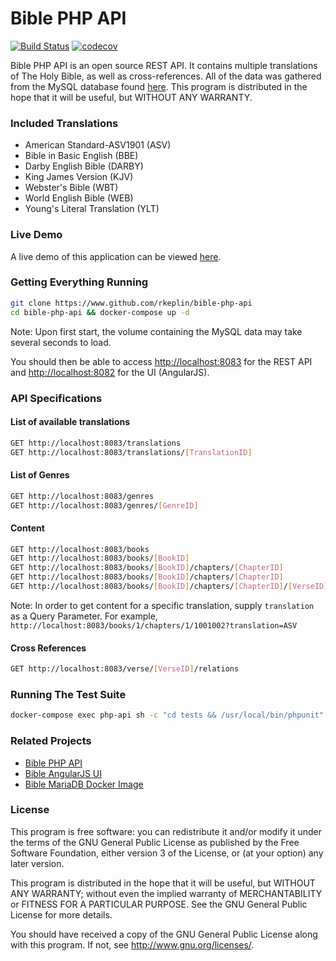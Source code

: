 # Bible PHP API

[![Build Status](https://travis-ci.org/rkeplin/bible-php-api.svg?branch=master)](https://travis-ci.org/rkeplin/bible-php-api)
[![codecov](https://codecov.io/gh/rkeplin/bible-php-api/branch/master/graph/badge.svg)](https://codecov.io/gh/rkeplin/bible-php-api)

Bible PHP API is an open source REST API.  It contains multiple translations of The Holy Bible, as well as cross-references. 
All of the data was gathered from the MySQL database found [here](https://github.com/scrollmapper/bible_databases).
This program is distributed in the hope that it will be useful, but WITHOUT ANY WARRANTY.

### Included Translations
* American Standard-ASV1901 (ASV)
* Bible in Basic English (BBE)
* Darby English Bible (DARBY)
* King James Version (KJV)
* Webster's Bible (WBT)
* World English Bible (WEB)
* Young's Literal Translation (YLT)

### Live Demo
A live demo of this application can be viewed [here](https://bible-ui.rkeplin.com/api/v1/books/1/chapters/1).

### Getting Everything Running
```bash
git clone https://www.github.com/rkeplin/bible-php-api
cd bible-php-api && docker-compose up -d
```
Note: Upon first start, the volume containing the MySQL data may take several seconds to load.

You should then be able to access [http://localhost:8083](http://localhost:8083) for the REST API and [http://localhost:8082](http://localhost:8082) for the UI (AngularJS).

### API Specifications
#### List of available translations
```bash
GET http://localhost:8083/translations
GET http://localhost:8083/translations/[TranslationID]
```

#### List of Genres
```bash
GET http://localhost:8083/genres
GET http://localhost:8083/genres/[GenreID]
```

#### Content
```bash
GET http://localhost:8083/books
GET http://localhost:8083/books/[BookID]
GET http://localhost:8083/books/[BookID]/chapters/[ChapterID]
GET http://localhost:8083/books/[BookID]/chapters/[ChapterID]
GET http://localhost:8083/books/[BookID]/chapters/[ChapterID]/[VerseID]
```
Note: In order to get content for a specific translation, supply `translation` as a Query Parameter.  For example,
`http://localhost:8083/books/1/chapters/1/1001002?translation=ASV`

#### Cross References
```bash
GET http://localhost:8083/verse/[VerseID]/relations 
```

### Running The Test Suite
```bash
docker-compose exec php-api sh -c "cd tests && /usr/local/bin/phpunit"
```

### Related Projects
* [Bible PHP API](https://www.github.com/rkeplin/bible-php-api)
* [Bible AngularJS UI](https://www.github.com/rkeplin/bible-angularjs-ui)
* [Bible MariaDB Docker Image](https://www.github.com/rkeplin/bible-mariadb)

### License
This program is free software: you can redistribute it and/or modify
it under the terms of the GNU General Public License as published by
the Free Software Foundation, either version 3 of the License, or
(at your option) any later version.

This program is distributed in the hope that it will be useful,
but WITHOUT ANY WARRANTY; without even the implied warranty of
MERCHANTABILITY or FITNESS FOR A PARTICULAR PURPOSE.  See the
GNU General Public License for more details.

You should have received a copy of the GNU General Public License
along with this program.  If not, see http://www.gnu.org/licenses/.
